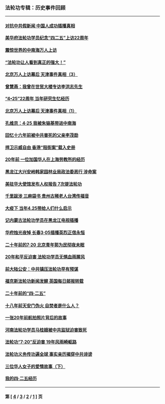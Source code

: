### 法轮功专辑：历史事件回顾
---
#### [对抗中共假新闻 中国人成功插播真相](../../pages/nf5793/n12910618.md?07050430) 
#### [美华府法轮功学员纪念“四二五”上访22周年](../../pages/nf5793/n12904445.md?07050430) 
#### [震惊世界的中南海万人上访](../../pages/nf5793/n12903976.md?07050430) 
#### [“法轮功让人看到真正的强大！”](../../pages/nf5793/n12903195.md?07050430) 
#### [北京万人上访幕后 天津事件真相（3）](../../pages/nf5793/n12902807.md?07050430) 
#### [曾慧燕：我曾在世贸大楼专访李洪志先生](../../pages/nf5793/n12898729.md?07050430) 
#### [“4•25”22周年 当年研究生忆经历](../../pages/nf5793/n12894152.md?07050430) 
#### [北京万人上访幕后 天津事件真相（1）](../../pages/nf5793/n12885174.md?07050430) 
#### [孔维京：4·25 我被朱镕基带进中南海](../../pages/nf5793/n12864987.md?07050430) 
#### [回忆十六年前被中共害死的父亲李茂勋](../../pages/nf5793/n12880270.md?07050430) 
#### [捍卫示威自由 香港“阻街案”载入史册](../../pages/nf5793/n12811245.md?07050430) 
#### [20年前 一位加国华人在上海劳教所的经历](../../pages/nf5793/n12707932.md?07050430) 
#### [黑龙江大兴安岭韩家园林业局政法委恶行 涉命案](../../pages/nf5793/n12622815.md?07050430) 
#### [美驻华大使馆发布人权报告 7次提法轮功](../../pages/nf5793/n12520541.md?07050430) 
#### [千里跋涉 三麻袋书 贵州古稀老人台湾传福音](../../pages/nf5793/n12198750.md?07050430) 
#### [大疫下 当年4.25带给人们什么启示](../../pages/nf5793/n12058565.md?07050430) 
#### [记内蒙古法轮功学员在黑龙江电视插播](../../pages/nf5793/n11699194.md?07050430) 
#### [华府烛光夜悼 长春3·05插播英烈正信永恒](../../pages/nf5793/n11397432.md?07050430) 
#### [二十年前的7·20 北京青年郭为民彻夜未眠](../../pages/nf5793/n11354195.md?07050430) 
#### [20年和平反迫害 法轮功学员无惧血雨腥风](../../pages/nf5793/n11348279.md?07050430) 
#### [前大陆公安：中共镇压法轮功早有预谋](../../pages/nf5793/n11352168.md?07050430) 
#### [福克斯法轮功新闻发酵  英国每日邮报转载](../../pages/nf5793/n11285952.md?07050430) 
#### [二十年前的“四·二五”](../../pages/nf5793/n11207639.md?07050430) 
#### [十八年前天安门伪火 自焚者是什么人？](../../pages/nf5793/n10996556.md?07050430) 
#### [一张20年前航拍照片背后的故事](../../pages/nf5793/n10693797.md?07050430) 
#### [河南法轮功学员马桂娥被中共监狱迫害致死](../../pages/nf5793/n10684974.md?07050430) 
#### [法轮功“7‧20”反迫害 19年风雨崎岖路](../../pages/nf5793/n10570834.md?07050430) 
#### [法轮功义务传功遍全球 事实亲历揭穿中共诽谤](../../pages/nf5793/n10581061.md?07050430) 
#### [三位华人女子的爱情故事（下）](../../pages/nf5793/n10435541.md?07050430) 
#### [我的四·二五经历](../../pages/nf5793/n10347081.md?07050430) 

---
#### 第 [ [4](./4.md?07050430) / [3](./3.md?07050430) / [2](./2.md?07050430) / [1](./1.md?07050430) ] 页
